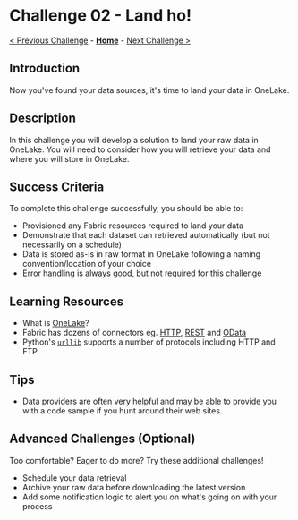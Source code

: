 # Challenge 02 - Land ho!

[< Previous Challenge](./Challenge-01.md) - **[Home](../README.md)** - [Next Challenge >](./Challenge-03.md)

## Introduction

Now you've found your data sources, it's time to land your data in OneLake.

## Description

In this challenge you will develop a solution to land your raw data in OneLake. You will need to consider how you will retrieve your data and where you will store in OneLake.

## Success Criteria

To complete this challenge successfully, you should be able to:

- Provisioned any Fabric resources required to land your data
- Demonstrate that each dataset can retrieved automatically (but not necessarily on a schedule)
- Data is stored as-is in raw format in OneLake following a naming convention/location of your choice
- Error handling is always good, but not required for this challenge

## Learning Resources

- What is [OneLake](https://learn.microsoft.com/en-us/fabric/onelake/onelake-overview)?
- Fabric has dozens of connectors eg.
  [HTTP](https://learn.microsoft.com/en-us/fabric/data-factory/connector-http), [REST](https://learn.microsoft.com/en-us/fabric/data-factory/connector-rest-overview) and [OData](https://learn.microsoft.com/en-us/fabric/data-factory/connector-odata-overview)
- Python's [``urllib``](https://docs.python.org/3/library/urllib.html) supports a number of protocols including HTTP and FTP
  
## Tips

- Data providers are often very helpful and may be able to provide you with a code sample if you hunt around their web sites.

## Advanced Challenges (Optional)

Too comfortable?  Eager to do more?  Try these additional challenges!

- Schedule your data retrieval
- Archive your raw data before downloading the latest version
- Add some notification logic to alert you on what's going on with your process